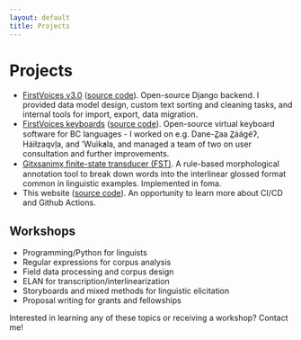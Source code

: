 ```yaml
---
layout: default
title: Projects
---
```


# Projects

- [FirstVoices v3.0](https://www.firstvoices.com) ([source code](https://github.com/First-Peoples-Cultural-Council/fv-be)).
    Open-source Django backend. I provided data model design, custom text sorting and cleaning tasks, and internal tools for import, export, data migration.
- [FirstVoices keyboards](https://keyman.com/keyboards?q=fv_) ([source code](https://github.com/keymanapp/keyboards/tree/master/release/fv)).
    Open-source virtual keyboard software for BC languages - I worked on e.g. Dane-Z̲aa Z̲áágéʔ, Háiɫzaqvḷa, and ’Wuìk̓ala, and managed a team of two on user consultation and further improvements.
- [Gitxsanimx̱ finite-state transducer (FST)](https://github.com/caforbes/git_fst).
    A rule-based morphological annotation tool to break down words into the interlinear glossed format common in linguistic examples. Implemented in foma.
- This website ([source code](https://github.com/caforbes/caforbes.github.io)).
    An opportunity to learn more about CI/CD and Github Actions.

## Workshops

- Programming/Python for linguists
- Regular expressions for corpus analysis
- Field data processing and corpus design
- ELAN for transcription/interlinearization
- Storyboards and mixed methods for linguistic elicitation
- Proposal writing for grants and fellowships

Interested in learning any of these topics or receiving a workshop? Contact me!
<!-- TODO: add contact link? -->

